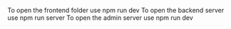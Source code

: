 To open the frontend folder use npm run dev
To open the backend server use npm run server
To open the admin server use npm run dev
